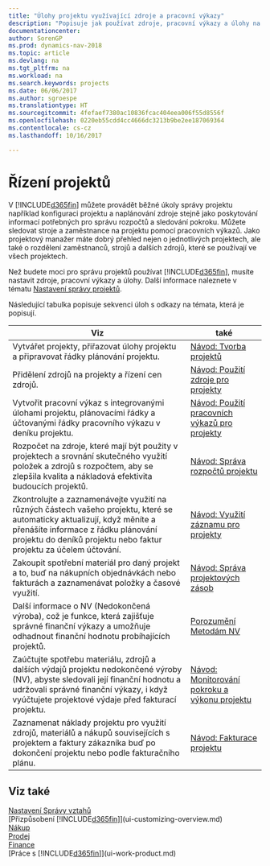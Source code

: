 ```yaml
---
title: "Úlohy projektu využívající zdroje a pracovní výkazy"
description: "Popisuje jak používat zdroje, pracovní výkazy a úlohy na řízení projektů."
documentationcenter: 
author: SorenGP
ms.prod: dynamics-nav-2018
ms.topic: article
ms.devlang: na
ms.tgt_pltfrm: na
ms.workload: na
ms.search.keywords: projects
ms.date: 06/06/2017
ms.author: sgroespe
ms.translationtype: HT
ms.sourcegitcommit: 4fefaef7380ac10836fcac404eea006f55d8556f
ms.openlocfilehash: 0220eb55cdd4cc4666dc3213b9be2ee187069364
ms.contentlocale: cs-cz
ms.lasthandoff: 10/16/2017

---
```

# <a name="project-management"></a>Řízení projektů
V [!INCLUDE[d365fin](includes/d365fin_md.md)] můžete provádět běžné úkoly správy projektu například konfiguraci projektu a naplánování zdroje stejně jako poskytování informací potřebných pro správu rozpočtů a sledování pokroku. Můžete sledovat stroje a zaměstnance na projektu pomocí pracovních výkazů. Jako projektový manažer máte dobrý přehled nejen o jednotlivých projektech, ale také o rozdělení zaměstnanců, strojů a dalších zdrojů, které se používají ve všech projektech.

Než budete moci pro správu projektů používat [!INCLUDE[d365fin](includes/d365fin_md.md)], musíte nastavit zdroje, pracovní výkazy a úlohy. Další informace naleznete v tématu [Nastavení správy projektů](projects-setup-projects.md).  

Následující tabulka popisuje sekvenci úloh s odkazy na témata, která je popisují.

| Viz | také |
| --- | --- |
| Vytvářet projekty, přiřazovat úlohy projektu a připravovat řádky plánování projektu. |[Návod: Tvorba projektů](projects-how-create-jobs.md) |
| Přidělení zdrojů na projekty a řízení cen zdrojů. |[Návod: Použití zdroje pro projekty](projects-how-use-resources.md) |
| Vytvořit pracovní výkaz s integrovanými úlohami projektu, plánovacími řádky a účtovanými řádky pracovního výkazu v deníku projektu. |[Návod: Použití pracovních výkazů pro projekty](projects-how-use-time-sheets.md) |
| Rozpočet na zdroje, které mají být použity v projektech a srovnání skutečného využití položek a zdrojů s rozpočtem, aby se zlepšila kvalita a nákladová efektivita budoucích projektů. |[Návod: Správa rozpočtů projektu](projects-how-manage-budgets.md) |
| Zkontrolujte a zaznamenávejte využití na různých částech vašeho projektu, které se automaticky aktualizují, když měníte a přenášíte informace z řádku plánování projektu do deníků projektu nebo faktur projektu za účelem účtování. |[Návod: Využití záznamu pro projekty](projects-how-record-job-usage.md) |
| Zakoupit spotřební materiál pro daný projekt a to, buď na nákupních objednávkách nebo fakturách a zaznamenávat položky a časové využití. |[Návod: Správa projektových zásob](projects-how-manage-project-supplies.md) |
| Další informace o NV (Nedokončená výroba), což je funkce, která zajišťuje správné finanční výkazy a umožňuje odhadnout finanční hodnotu probíhajících projektů. |[Porozumění Metodám NV](projects-understanding-wip.md) |
| Zaúčtujte spotřebu materiálu, zdrojů a dalších výdajů projektu nedokončené výroby (NV), abyste sledovali její finanční hodnotu a udržovali správné finanční výkazy, i když vyúčtujete projektové výdaje před fakturací projektu. |[Návod: Monitorování pokroku a výkonu projektu](projects-how-monitor-progress-performance.md) |
| Zaznamenat náklady projektu pro využití zdrojů, materiálů a nákupů souvisejících s projektem a faktury zákazníka buď po dokončení projektu nebo podle fakturačního plánu. |[Návod: Fakturace projektu](projects-how-invoice-jobs.md) |

## <a name="see-also"></a>Viz také
[Nastavení Správy vztahů](projects-setup-projects.md)  
[Přizpůsobení [!INCLUDE[d365fin](includes/d365fin_md.md)]](ui-customizing-overview.md)      
[Nákup](purchasing-manage-purchasing.md)         
[Prodej](sales-manage-sales.md)    
[Finance](finance.md)  
[Práce s [!INCLUDE[d365fin](includes/d365fin_md.md)]](ui-work-product.md)  

